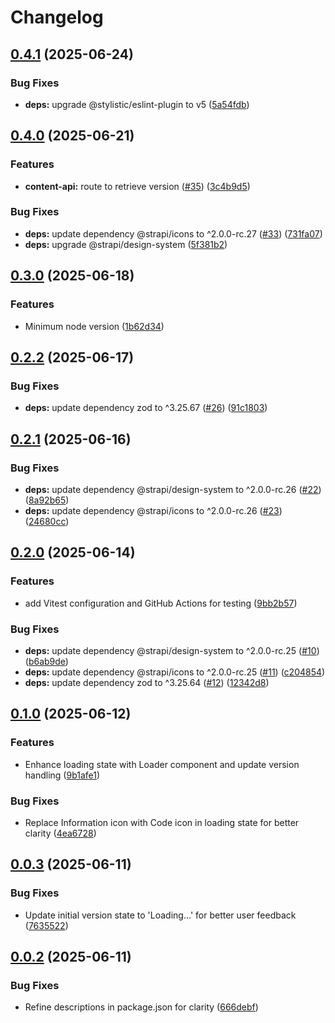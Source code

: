 # Changelog

## [0.4.1](https://github.com/ChristopheCVB/strapi-plugin-app-version/compare/v0.4.0...v0.4.1) (2025-06-24)


### Bug Fixes

* **deps:** upgrade @stylistic/eslint-plugin to v5 ([5a54fdb](https://github.com/ChristopheCVB/strapi-plugin-app-version/commit/5a54fdbb676fb2e1b1292230525b346aa44b7e96))

## [0.4.0](https://github.com/ChristopheCVB/strapi-plugin-app-version/compare/v0.3.0...v0.4.0) (2025-06-21)


### Features

* **content-api:** route to retrieve version ([#35](https://github.com/ChristopheCVB/strapi-plugin-app-version/issues/35)) ([3c4b9d5](https://github.com/ChristopheCVB/strapi-plugin-app-version/commit/3c4b9d5ed54658052ff272f8b5ab95b9d00ebd8d))


### Bug Fixes

* **deps:** update dependency @strapi/icons to ^2.0.0-rc.27 ([#33](https://github.com/ChristopheCVB/strapi-plugin-app-version/issues/33)) ([731fa07](https://github.com/ChristopheCVB/strapi-plugin-app-version/commit/731fa074bf59e6499bc6cf6007394003cec3a472))
* **deps:** upgrade @strapi/design-system ([5f381b2](https://github.com/ChristopheCVB/strapi-plugin-app-version/commit/5f381b26023a9f28f0c3ab57950771b759e59c78))

## [0.3.0](https://github.com/ChristopheCVB/strapi-plugin-app-version/compare/v0.2.2...v0.3.0) (2025-06-18)


### Features

* Minimum node version ([1b62d34](https://github.com/ChristopheCVB/strapi-plugin-app-version/commit/1b62d343f87af2e0a7ec8b968848f8744c543580))

## [0.2.2](https://github.com/ChristopheCVB/strapi-plugin-app-version/compare/v0.2.1...v0.2.2) (2025-06-17)


### Bug Fixes

* **deps:** update dependency zod to ^3.25.67 ([#26](https://github.com/ChristopheCVB/strapi-plugin-app-version/issues/26)) ([91c1803](https://github.com/ChristopheCVB/strapi-plugin-app-version/commit/91c1803b42ae84f5ecd8e565572776c18536a12a))

## [0.2.1](https://github.com/ChristopheCVB/strapi-plugin-app-version/compare/v0.2.0...v0.2.1) (2025-06-16)


### Bug Fixes

* **deps:** update dependency @strapi/design-system to ^2.0.0-rc.26 ([#22](https://github.com/ChristopheCVB/strapi-plugin-app-version/issues/22)) ([8a92b65](https://github.com/ChristopheCVB/strapi-plugin-app-version/commit/8a92b6515de991446be52470b376834523dbf09e))
* **deps:** update dependency @strapi/icons to ^2.0.0-rc.26 ([#23](https://github.com/ChristopheCVB/strapi-plugin-app-version/issues/23)) ([24680cc](https://github.com/ChristopheCVB/strapi-plugin-app-version/commit/24680cc06707e33530774ade7f267e5645bef45a))

## [0.2.0](https://github.com/ChristopheCVB/strapi-plugin-app-version/compare/v0.1.0...v0.2.0) (2025-06-14)


### Features

* add Vitest configuration and GitHub Actions for testing ([9bb2b57](https://github.com/ChristopheCVB/strapi-plugin-app-version/commit/9bb2b575b2fea45ef4a74518a46f18d24ce8b12d))


### Bug Fixes

* **deps:** update dependency @strapi/design-system to ^2.0.0-rc.25 ([#10](https://github.com/ChristopheCVB/strapi-plugin-app-version/issues/10)) ([b6ab9de](https://github.com/ChristopheCVB/strapi-plugin-app-version/commit/b6ab9deb8ea73e81ffb86eeec8b53522751f2438))
* **deps:** update dependency @strapi/icons to ^2.0.0-rc.25 ([#11](https://github.com/ChristopheCVB/strapi-plugin-app-version/issues/11)) ([c204854](https://github.com/ChristopheCVB/strapi-plugin-app-version/commit/c204854ab2867bcc662a8fd576224723f37e52e5))
* **deps:** update dependency zod to ^3.25.64 ([#12](https://github.com/ChristopheCVB/strapi-plugin-app-version/issues/12)) ([12342d8](https://github.com/ChristopheCVB/strapi-plugin-app-version/commit/12342d80c3931cd846d33ad779f20edf79836961))

## [0.1.0](https://github.com/ChristopheCVB/strapi-plugin-app-version/compare/v0.0.3...v0.1.0) (2025-06-12)


### Features

* Enhance loading state with Loader component and update version handling ([9b1afe1](https://github.com/ChristopheCVB/strapi-plugin-app-version/commit/9b1afe118e5bf1b68b2415894a1e3cf5c75c862e))


### Bug Fixes

* Replace Information icon with Code icon in loading state for better clarity ([4ea6728](https://github.com/ChristopheCVB/strapi-plugin-app-version/commit/4ea67284f7a3dab5d772bd7fbf27294352830218))

## [0.0.3](https://github.com/ChristopheCVB/strapi-plugin-app-version/compare/v0.0.2...v0.0.3) (2025-06-11)


### Bug Fixes

* Update initial version state to 'Loading...' for better user feedback ([7635522](https://github.com/ChristopheCVB/strapi-plugin-app-version/commit/7635522244937e27c63796fb2307c6443b0252b6))

## [0.0.2](https://github.com/ChristopheCVB/strapi-plugin-app-version/compare/0.0.1...v0.0.2) (2025-06-11)


### Bug Fixes

* Refine descriptions in package.json for clarity ([666debf](https://github.com/ChristopheCVB/strapi-plugin-app-version/commit/666debf37f3a74b26e1b979f964e50790c84aca3))
